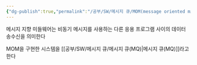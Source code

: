 ```yaml
---
{"dg-publish":true,"permalink":"/공부/SW/메시지 큐/MOM(message oriented middleware)/","dgPassFrontmatter":true}
---
```


메시지 지향 미들웨어는 비동기 메시지를 사용하는 다른 응용 프로그램 사이의 데이터 송수신을 의미한다

MOM을 구현한 시스템을 [[공부/SW/메시지 큐/메시지 큐(MQ)\|메시지 큐(MQ)]]라고 한다